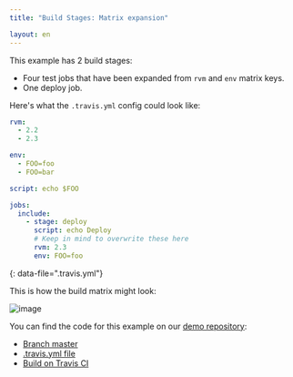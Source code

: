 ```yaml
---
title: "Build Stages: Matrix expansion"

layout: en
---
```


This example has 2 build stages:

- Four test jobs that have been expanded from `rvm` and `env` matrix keys.
- One deploy job.

Here's what the `.travis.yml` config could look like:

```yaml
rvm:
  - 2.2
  - 2.3

env:
  - FOO=foo
  - FOO=bar

script: echo $FOO

jobs:
  include:
    - stage: deploy
      script: echo Deploy
      # Keep in mind to overwrite these here
      rvm: 2.3
      env: FOO=foo
```

{: data-file=".travis.yml"}

This is how the build matrix might look:

![image](https://cloud.githubusercontent.com/assets/2208/25853030/a3a41708-34cb-11e7-9560-bcec60350342.png)

You can find the code for this example on our [demo repository](https://github.com/travis-ci/build-stages-demo):

- [Branch master](https://github.com/travis-ci/build-stages-demo/tree/matrix-expansion)
- [.travis.yml file](https://github.com/travis-ci/build-stages-demo/blob/matrix-expansion/.travis.yml)
- [Build on Travis CI](https://travis-ci.org/travis-ci/build-stages-demo/builds/230344299)
